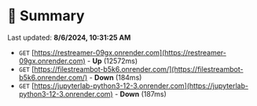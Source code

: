 # 📖 Summary
Last updated: **8/6/2024, 10:31:25 AM**

- `GET` [https://restreamer-09gx.onrender.com](https://restreamer-09gx.onrender.com) - **Up** (12572ms)
- `GET` [https://filestreambot-b5k6.onrender.com/](https://filestreambot-b5k6.onrender.com/) - **Down** (184ms)
- `GET` [https://jupyterlab-python3-12-3.onrender.com](https://jupyterlab-python3-12-3.onrender.com) - **Down** (187ms)
